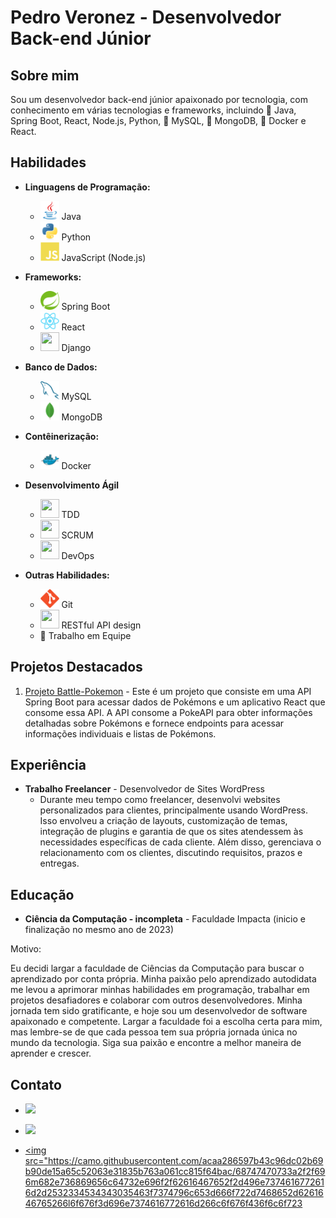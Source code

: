 # Pedro Veronez - Desenvolvedor Back-end Júnior

## Sobre mim
Sou um desenvolvedor back-end júnior apaixonado por tecnologia, com conhecimento em várias tecnologias e frameworks, incluindo 🚀 Java, Spring Boot, React, Node.js, Python, 🐬 MySQL, 🍃 MongoDB, 🐳 Docker e React.

## Habilidades

- **Linguagens de Programação:**
  - <img src="https://raw.githubusercontent.com/devicons/devicon/master/icons/java/java-original.svg" width="30" height="30"> Java
  - <img src="https://raw.githubusercontent.com/devicons/devicon/master/icons/python/python-original.svg" width="30" height="30"> Python
  - <img src="https://raw.githubusercontent.com/devicons/devicon/master/icons/javascript/javascript-plain.svg" width="30" height="30"> JavaScript (Node.js)

- **Frameworks:**
  - <img src="https://raw.githubusercontent.com/devicons/devicon/master/icons/spring/spring-original.svg" width="30" height="30"> Spring Boot
  - <img src="https://raw.githubusercontent.com/devicons/devicon/master/icons/react/react-original.svg" width="30" height="30"> React
  - <img src="https://cdn.ourcodeworld.com/public-media/gallery/categorielogo-57b2ed423aaa1.png" width="30" height="30"> Django

- **Banco de Dados:**
  - <img src="https://raw.githubusercontent.com/devicons/devicon/master/icons/mysql/mysql-original.svg" width="30" height="30"> MySQL
  - <img src="https://raw.githubusercontent.com/devicons/devicon/master/icons/mongodb/mongodb-original.svg" width="30" height="30"> MongoDB

- **Contêinerização:**
  - <img src="https://raw.githubusercontent.com/devicons/devicon/master/icons/docker/docker-original.svg" width="30" height="30"> Docker

- **Desenvolvimento Ágil**
  - <img src="https://angularjsbeginnerguide.files.wordpress.com/2017/01/tdd.jpg" width="30" height="30"> TDD
  - <img src="https://th.bing.com/th/id/OIP.pVs_lcMmZGFB20zEu88eaAHaHD?pid=ImgDet&w=559&h=532&rs=1" width="30" height="30"> SCRUM
  - <img src="https://www.cabotsolutions.com/public/DevOps-Cycle.png" width="30" height="30"> DevOps

 
- **Outras Habilidades:**
  - <img src="https://raw.githubusercontent.com/devicons/devicon/master/icons/git/git-original.svg" width="30" height="30"> Git
  - <img src="https://th.bing.com/th/id/OIP.j0YXr3h-bqELV5F7pvZwZQAAAA?pid=ImgDet&rs=1" width="30" height="30"> RESTful API design
  - 🤝 Trabalho em Equipe

## Projetos Destacados

1. [Projeto Battle-Pokemon](https://github.com/pedroveronez2/Battle-Pokemon) - Este é um projeto que consiste em uma API Spring Boot para acessar dados de Pokémons e um aplicativo React que consome essa API. A API consome a PokeAPI para obter informações detalhadas sobre Pokémons e fornece endpoints para acessar informações individuais e listas de Pokémons.

## Experiência

- **Trabalho Freelancer** - Desenvolvedor de Sites WordPress
  - Durante meu tempo como freelancer, desenvolvi websites personalizados para clientes, principalmente usando WordPress. Isso envolveu a criação de layouts, customização de temas, integração de plugins e garantia de que os sites atendessem às necessidades específicas de cada cliente. Além disso, gerenciava o relacionamento com os clientes, discutindo requisitos, prazos e entregas.

## Educação

- **Ciência da Computação - incompleta** - Faculdade Impacta (inicio e finalização no mesmo ano de 2023)

Motivo:

Eu decidi largar a faculdade de Ciências da Computação para buscar o aprendizado por conta própria. Minha paixão pelo aprendizado autodidata me levou a aprimorar minhas habilidades em programação, trabalhar em projetos desafiadores e colaborar com outros desenvolvedores. Minha jornada tem sido gratificante, e hoje sou um desenvolvedor de software apaixonado e competente. Largar a faculdade foi a escolha certa para mim, mas lembre-se de que cada pessoa tem sua própria jornada única no mundo da tecnologia. Siga sua paixão e encontre a melhor maneira de aprender e crescer.

## Contato

- <a href="https://www.linkedin.com/in/pedro-augusto-10108b236/" rel="nofollow"><img src="https://camo.githubusercontent.com/c00f87aeebbec37f3ee0857cc4c20b21fefde8a96caf4744383ebfe44a47fe3f/68747470733a2f2f696m682e736869656c64732e696f2f62616467652f2d4c696e6b6564496e2d2532333030373742353f7374796c653d666f722d7468652d6261646765266c6f676f3d6c696e6b6564696e266c6f676f436f6c6f723d7768697465" style="max-width: 100%;"></a>
- <a href="mailto:pedroveronez90@gmail.com"><img src="https://camo.githubusercontent.com/927d6b3961fa048ff7303daf291cb5869dfa25018997cf8c1373c2f6a85b1458/68747470733a2f2f696m682e736869656c64732e696f2f62616467652f2d476d61696c2d2532333333333f7374796c653d666f722d7468652d6261646765266c6f676f3d676d61696c266c6o676f436f6c6f723d7768697465" style="max-width: 100%;"></a>

- <a href="https://www.instagram.com/pedroacv_loko/" rel="nofollow"><img src="https://camo.githubusercontent.com/acaa286597b43c96dc02b69b90de15a65c52063e31835b763a061cc815f64bac/68747470733a2f2f696m682e736869656c64732e696f2f62616467652f2d496e7374616772616d2d2532334534343035463f7374796c653d666f722d7468652d6261646765266l6f676f3d696e7374616772616d266c6f676f436f6c6f723
